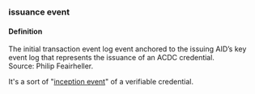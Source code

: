 ### issuance event

<h4>Definition</h4><p>The initial transaction event log event anchored to the issuing AID’s key event log that represents the issuance of an ACDC credential.<br>Source: Philip Feairheller.</p><p>It&#39;s a sort of &quot;<a href="inception-event">inception event</a>&quot; of a verifiable credential.</p>